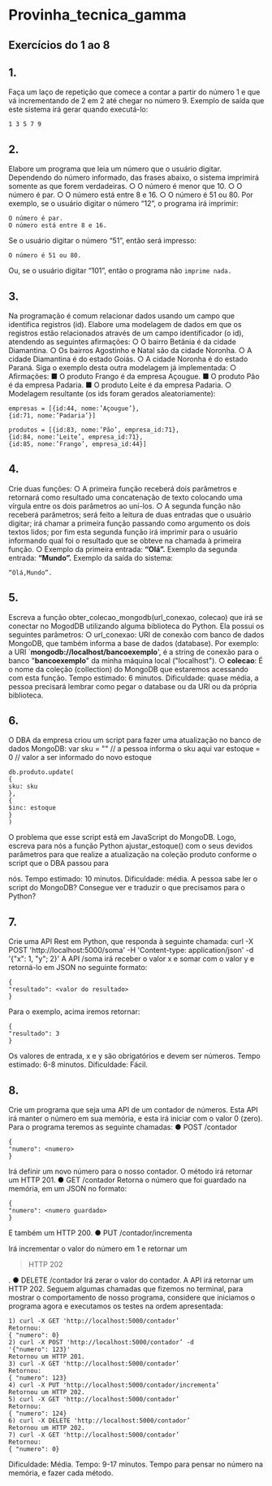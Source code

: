 ﻿
# Provinha_tecnica_gamma
## Exercícios do 1 ao 8

## 1. 
Faça um laço de repetição que comece a contar a partir do número 1 e que vá
incrementando de 2 em 2 até chegar no número 9. Exemplo de saída que este
sistema irá gerar quando executá-lo:

    1 3 5 7 9

## 2. 
Elabore um programa que leia um número que o usuário digitar. Dependendo do
número informado, das frases abaixo, o sistema imprimirá somente as que forem
verdadeiras.
○ O número é menor que 10.
○ O número é par.
○ O número está entre 8 e 16.
○ O número é 51 ou 80.
Por exemplo, se o usuário digitar o número “12”, o programa irá imprimir:

    O número é par.
    O número está entre 8 e 16.

Se o usuário digitar o número “51”, então será impresso:

    O número é 51 ou 80.

Ou, se o usuário digitar “101”, então o programa não `imprime nada.`

## 3. 
Na programação é comum relacionar dados usando um campo que identifica
registros (id). Elabore uma modelagem de dados em que os registros estão
relacionados através de um campo identificador (o id), atendendo as seguintes
afirmações:
○ O bairro Betânia é da cidade Diamantina.
○ Os bairros Agostinho e Natal são da cidade Noronha.
○ A cidade Diamantina é do estado Goiás.
○ A cidade Noronha é do estado Paraná.
Siga o exemplo desta outra modelagem já implementada:
○ Afirmações:
■ O produto Frango é da empresa Açougue.
■ O produto Pão é da empresa Padaria.
■ O produto Leite é da empresa Padaria.
○ Modelagem resultante (os ids foram gerados aleatoriamente):

    empresas = [{id:44, nome:’Açougue’},
    {id:71, nome:’Padaria’}]
    
    produtos = [{id:83, nome:’Pão’, empresa_id:71},
    {id:84, nome:’Leite’, empresa_id:71},
    {id:85, nome:’Frango’, empresa_id:44}]

## 4. 
Crie duas funções:
○ A primeira função receberá dois parâmetros e retornará como resultado uma
concatenação de texto colocando uma vírgula entre os dois parâmetros ao
uní-los.
○ A segunda função não receberá parâmetros; será feito a leitura de duas
entradas que o usuário digitar; irá chamar a primeira função passando como
argumento os dois textos lidos; por fim esta segunda função irá imprimir para
o usuário informando qual foi o resultado que se obteve na chamada à
primeira função.
○ Exemplo da primeira entrada: **“Olá”.** 
Exemplo da segunda entrada: **“Mundo”.**
Exemplo da saída do sistema: 

    “Olá,Mundo”.

## 5. 
Escreva a função obter_colecao_mongodb(url_conexao, colecao) que irá se
conectar no MogodDB utilizando alguma biblioteca do Python. Ela possui os
seguintes parâmetros:
○ url_conexao: URI de conexão com banco de dados MongoDB, que também
informa a base de dados (database). 
Por exemplo: a URI
`**mongodb://localhost/bancoexemplo**', é a string de conexão para o banco
"**bancoexemplo**" da minha máquina local ("localhost").
○ **colecao**: É o nome da coleção (collection) do MongoDB que estaremos
acessando com esta função.
Tempo estimado: 6 minutos. Dificuldade: quase média, a pessoa precisará lembrar
como pegar o database ou da URI ou da própria biblioteca.

## 6. 
O DBA da empresa criou um script para fazer uma atualização no banco de dados
MongoDB:
var sku = "" // a pessoa informa o sku aqui
var estoque = 0 // valor a ser informado do novo estoque

    db.produto.update(
    {
    sku: sku
    },
    {
    $inc: estoque
    }
    )

O problema que esse script está em JavaScript do MongoDB. Logo, escreva para
nós a função Python ajustar_estoque() com o seus devidos parâmetros para que
realize a atualização na coleção produto conforme o script que o DBA passou para

nós.
Tempo estimado: 10 minutos. Dificuldade: média. A pessoa sabe ler o script do
MongoDB? Consegue ver e traduzir o que precisamos para o Python?

## 7. 
Crie uma API Rest em Python, que responda à seguinte chamada:
curl -X POST 'http://localhost:5000/soma' -H 'Content-type:
application/json' -d '{"x": 1, "y"; 2}'
A API /soma irá receber o valor x e somar com o valor y e retorná-lo em JSON no
seguinte formato:

    {
    "resultado": <valor do resultado>
    }

Para o exemplo, acima iremos retornar:

    {
    "resultado": 3
    }

Os valores de entrada, x e y são obrigatórios e devem ser números.
Tempo estimado: 6-8 minutos. Dificuldade: Fácil.

## 8. 
Crie um programa que seja uma API de um contador de números. Esta API irá
manter o número em sua memória, e esta irá iniciar com o valor 0 (zero).
Para o programa teremos as seguinte chamadas:
● POST /contador

    {
    "numero": <numero>
    }

Irá definir um novo número para o nosso contador. O método irá retornar um
HTTP 201.
● GET /contador
Retorna o número que foi guardado na memória, em um JSON no formato:

    {
    "numero": <numero guardado>
    }

E também um HTTP 200.
● PUT /contador/incrementa

Irá incrementar o valor do número em 1 e retornar um 

> HTTP 202

.
● DELETE /contador
Irá zerar o valor do contador. A API irá retornar um HTTP 202.
Seguem algumas chamadas que fizemos no terminal, para mostrar o
comportamento de nosso programa, considere que iniciamos o programa agora e
executamos os testes na ordem apresentada:

    1) curl -X GET 'http://localhost:5000/contador’
    Retornou:
    { "numero": 0}
    2) curl -X POST 'http://localhost:5000/contador’ -d
    '{"numero": 123}'
    Retornou um HTTP 201.
    3) curl -X GET 'http://localhost:5000/contador’
    Retornou:
    { "numero": 123}
    4) curl -X PUT 'http://localhost:5000/contador/incrementa’
    Retornou um HTTP 202.
    5) curl -X GET 'http://localhost:5000/contador’
    Retornou:
    { "numero": 124}
    6) curl -X DELETE 'http://localhost:5000/contador’
    Retornou um HTTP 202.
    7) curl -X GET 'http://localhost:5000/contador’
    Retornou:
    { "numero": 0}

Dificuldade: Média. Tempo: 9-17 minutos. Tempo para pensar no número na
memória, e fazer cada método.


